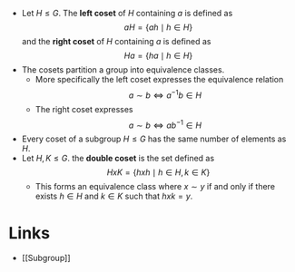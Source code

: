 * Let $H\le G$. The **left coset** of $H$ containing $a$ is defined as $$aH=\{ah \mid h\in H\}$$and the **right coset** of $H$ containing $a$ is defined as $$Ha=\{ha\mid h\in H\}$$
* The cosets partition a group into equivalence classes.
	* More specifically the left coset expresses the equivalence relation $$a\sim b\iff a^{-1}b\in H$$
	* The right coset expresses $$a\sim b\iff ab^{-1}\in H$$
* Every coset of a subgroup $H\le G$ has the same number of elements as $H$.
* Let $H,K\le G$. the **double coset** is the set defined as $$HxK=\{hxh\mid h\in H, k\in K\}$$
	* This forms an equivalence class where $x\sim y$ if and only if there exists $h\in H$ and $k\in K$ such that $hxk=y$.
# Links
* [[Subgroup]]